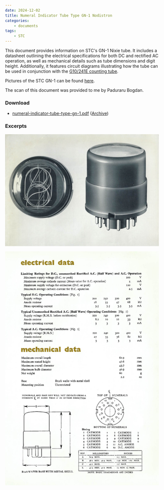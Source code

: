 ```yaml
---
date: 2024-12-02
title: Numeral Indicator Tube Type GN-1 Nodistron
categories:
    - documents
tags:
    - STC
---
```


This document provides information on STC's GN-1 Nixie tube. It includes a datasheet outlining the electrical specifications for both DC and rectified AC operation, as well as mechanical details such as tube dimensions and digit height. Additionally, it features circuit diagrams illustrating how the tube can be used in conjunction with the [G10/241E counting tube](https://display-tubes.org/nomotron/stc-g10-241e/).

Pictures of the STC GN-1 can be found [here](/nixie/stc-gn-1/).

The scan of this document was provided to me by Paduraru Bogdan.

### Download

- [numeral-indicator-tube-type-gn-1.pdf](assets/numeral-indicator-tube-type-gn-1.pdf) ([Archive](https://archive.org/details/numeral-indicator-tube-type-gn-1))

### Excerpts

[![Numeral Indicator Tube Type GN-1 Nodistron](assets/2.jpg)](assets/2.jpg)

[![Numeral Indicator Tube Type GN-1 Nodistron](assets/1.jpg)](assets/1.jpg)